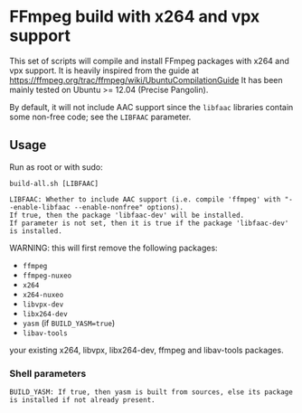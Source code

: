 # FFmpeg build with x264 and vpx support

This set of scripts will compile and install FFmpeg packages with x264 and vpx support.
It is heavily inspired from the guide at https://ffmpeg.org/trac/ffmpeg/wiki/UbuntuCompilationGuide
It has been mainly tested on Ubuntu >= 12.04 (Precise Pangolin).

By default, it will not include AAC support since the `libfaac` libraries contain some non-free code;
see the `LIBFAAC` parameter.

## Usage

Run as root or with sudo:

    build-all.sh [LIBFAAC]

    LIBFAAC: Whether to include AAC support (i.e. compile 'ffmpeg' with "--enable-libfaac --enable-nonfree" options).
    If true, then the package 'libfaac-dev' will be installed.
    If parameter is not set, then it is true if the package 'libfaac-dev' is installed.

WARNING: this will first remove the following packages:

- `ffmpeg`
- `ffmpeg-nuxeo`
- `x264`
- `x264-nuxeo`
- `libvpx-dev`
- `libx264-dev`
- `yasm` (if `BUILD_YASM=true`)
- `libav-tools`

 your existing x264, libvpx, libx264-dev, ffmpeg and libav-tools packages.

### Shell parameters

    BUILD_YASM: If true, then yasm is built from sources, else its package is installed if not already present.


